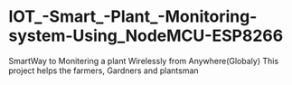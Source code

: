 # IOT_-Smart_-Plant_-Monitoring-system-Using_NodeMCU-ESP8266
 SmartWay to Monitering a plant Wirelessly from Anywhere(Globaly)
 This project helps the farmers, Gardners and plantsman 
 
 
 
